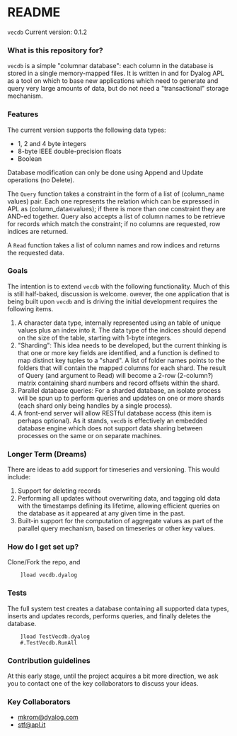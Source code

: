 # README #

`vecdb`
Current version: 0.1.2

### What is this repository for? ###
`vecdb` is a simple "columnar database": each column in the database is stored in a single memory-mapped files. It is written in and for Dyalog APL as a tool on which to base new applications which need to generate and query very large amounts of data, but do not need a "transactional" storage mechanism.

### Features

The current version supports the following data types:

* 1, 2 and 4 byte integers
* 8-byte IEEE double-precision floats
* Boolean

Database modification can only be done using Append and Update operations (no Delete).

The `Query` function takes a constraint in the form of a list of (column_name values) pair. Each one represents the relation which can be expressed in APL as (column_data∊values); if there is more than one constraint they are AND-ed together. Query also accepts a list of column names to be retrieve for records which match the constraint; if no columns are requested, row indices are returned.

A `Read` function takes a list of column names and row indices and returns the requested data.

### Goals

The intention is to extend `vecdb` with the following functionality. Much of this is still half-baked, discussion is welcome. owever, the one application that is being built upon `vecdb` and is driving the initial development requires the following items.

1. A character data type, internally represented using an table of unique values plus an index into it. The data type of the indices should depend on the size of the table, starting with 1-byte integers.
1. "Sharding": This idea needs to be developed, but the current thinking is that one or more key fields are identified, and a function is defined to map distinct key tuples to a "shard". A list of folder names points to the folders that will contain the mapped columns for each shard. The result of Query (and argument to Read) will become a 2-row (2-column?) matrix containing shard numbers and record offsets within the shard.
1. Parallel database queries: For a sharded database, an isolate process will be spun up to perform queries and updates on one or more shards (each shard only being handles by a single process).
1. A front-end server will allow RESTful database access (this item is perhaps optional). As it stands, `vecdb` is effectively an embedded database engine which does not support data sharing between processes on the same or on separate machines.

### Longer Term (Dreams)

There are ideas to add support for timeseries and versioning. This would include:

1. Support for deleting records
2. Performing all updates without overwriting data, and tagging old data with the timestamps defining its lifetime, allowing efficient queries on the database as it appeared at any given time in the past.
3. Built-in support for the computation of aggregate values as part of the parallel query mechanism, based on timeseries or other key values.

### How do I get set up? ###

Clone/Fork the repo, and

```apl
    ]load vecdb.dyalog
```

### Tests ###

The full system test creates a database containing all supported data types, inserts and updates records, performs queries, and finally deletes the database.

```apl
    ]load TestVecdb.dyalog
    #.TestVecdb.RunAll
```

### Contribution guidelines ###

At this early stage, until the project acquires a bit more direction, we ask you to contact one of the key collaborators to discuss your ideas.

### Key Collaborators ###

* mkrom@dyalog.com
* stf@apl.it

